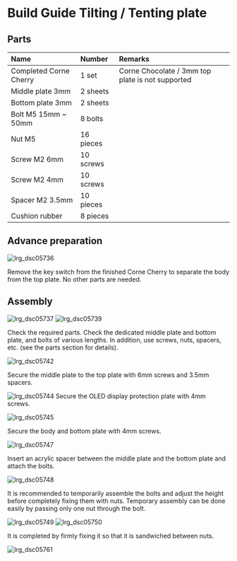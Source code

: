 # Build Guide Tilting / Tenting plate

## Parts

| Name | Number | Remarks |
|:-|:-|:-|
| Completed Corne Cherry | 1 set | Corne Chocolate / 3mm top plate is not supported |
| Middle plate 3mm | 2 sheets | |
| Bottom plate 3mm | 2 sheets | |
| Bolt M5 15mm ~ 50mm | 8 bolts | |
| Nut M5 | 16 pieces | |
| Screw M2 6mm | 10 screws | |
| Screw M2 4mm | 10 screws | |
| Spacer M2 3.5mm | 10 pieces | |
| Cushion rubber | 8 pieces | |

## Advance preparation

![lrg_dsc05736](https://user-images.githubusercontent.com/736191/53021652-1185c500-349d-11e9-86a8-187298d968f8.JPG)

Remove the key switch from the finished Corne Cherry
to separate the body from the top plate.
No other parts are needed.

## Assembly

![lrg_dsc05737](https://user-images.githubusercontent.com/736191/53021653-121e5b80-349d-11e9-94b6-72067880d42f.JPG)
![lrg_dsc05739](https://user-images.githubusercontent.com/736191/53021654-121e5b80-349d-11e9-9031-728645391232.JPG)

Check the required parts.
Check the dedicated middle plate and bottom plate, and bolts of various lengths.
In addition, use screws, nuts, spacers, etc. (see the parts section for details).

![lrg_dsc05742](https://user-images.githubusercontent.com/736191/53021658-12b6f200-349d-11e9-87d0-749a266740ee.JPG)

Secure the middle plate to the top plate with 6mm screws and 3.5mm spacers.

![lrg_dsc05744](https://user-images.githubusercontent.com/736191/53021659-12b6f200-349d-11e9-95ff-f252075f5b3c.JPG)
Secure the OLED display protection plate with 4mm screws.

![lrg_dsc05745](https://user-images.githubusercontent.com/736191/53021660-12b6f200-349d-11e9-8620-f02c399e7106.JPG)

Secure the body and bottom plate with 4mm screws.

![lrg_dsc05747](https://user-images.githubusercontent.com/736191/53021661-134f8880-349d-11e9-8dd6-17ff762be93a.JPG)

Insert an acrylic spacer between the middle plate
and the bottom plate and attach the bolts.

![lrg_dsc05748](https://user-images.githubusercontent.com/736191/53021662-134f8880-349d-11e9-8d0e-d0b02657436b.JPG)

It is recommended to temporarily assemble the bolts
and adjust the height before completely fixing them with nuts.
Temporary assembly can be done easily by passing only one nut through the bolt.

![lrg_dsc05749](https://user-images.githubusercontent.com/736191/53021665-134f8880-349d-11e9-9db8-9952a40eb240.JPG)
![lrg_dsc05750](https://user-images.githubusercontent.com/736191/53021666-134f8880-349d-11e9-9c8e-85615d6dd9b6.JPG)

It is completed by firmly fixing it so that it is sandwiched between nuts.

![lrg_dsc05761](https://user-images.githubusercontent.com/736191/53021667-13e81f00-349d-11e9-9bc8-051e68fde6eb.JPG)
